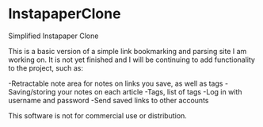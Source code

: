 # InstapaperClone
Simplified Instapaper Clone

This is a basic version of a simple link bookmarking and parsing site I am working on.
It is not yet finished and I will be continuing to add functionality to the project, such as:

-Retractable note area for notes on links you save, as well as tags
-Saving/storing your notes on each article
-Tags, list of tags
-Log in with username and password
-Send saved links to other accounts

This software is not for commercial use or distribution.
